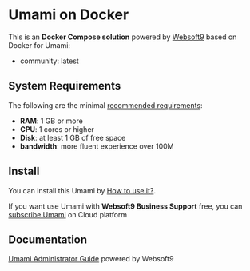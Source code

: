 # Umami on Docker  

This is an **Docker Compose solution** powered by [Websoft9](https://www.websoft9.com) based on Docker for Umami:


 - community:  latest


## System Requirements

The following are the minimal [recommended requirements](https://umami.is/docs/install):

* **RAM**: 1 GB or more
* **CPU**: 1 cores or higher
* **Disk**: at least 1 GB of free space
* **bandwidth**: more fluent experience over 100M  

## Install

You can install this Umami by [How to use it?](https://github.com/Websoft9/docker-library#how-to-use-it).   

If you want use Umami with **Websoft9 Business Support** free, you can [subscribe Umami](https://www.websoft9.com/apps) on Cloud platform

## Documentation

[Umami Administrator Guide](https://support.websoft9.com/docs/umami) powered by Websoft9